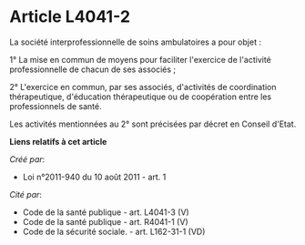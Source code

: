 # Article L4041-2

La société interprofessionnelle de soins ambulatoires a pour objet : 

1° La mise en commun de moyens pour faciliter l'exercice de l'activité professionnelle de chacun de ses associés ; 

2° L'exercice en commun, par ses associés, d'activités de coordination thérapeutique, d'éducation thérapeutique ou de
coopération entre les professionnels de santé. 

Les activités mentionnées au 2° sont précisées par décret en Conseil d'Etat.

**Liens relatifs à cet article**

_Créé par_:

  - Loi n°2011-940 du 10 août 2011 - art. 1

_Cité par_:

  - Code de la santé publique - art. L4041-3 (V)
  - Code de la santé publique - art. R4041-1 (V)
  - Code de la sécurité sociale. - art. L162-31-1 (VD)
